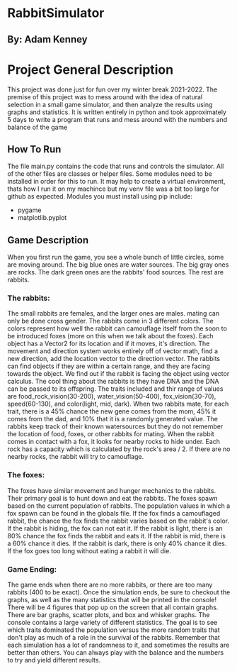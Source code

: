 # RabbitSimulator
## By: Adam Kenney
# Project General Description
This project was done just for fun over my winter break 2021-2022. The premise of this project was to mess around with the idea of natural selection in a 
small game simulator, and then analyze the results using graphs and statistics. It is written entirely in python and took approximately 5 days to write a program that runs and mess around with the numbers and balance of the game

## How To Run
The file main.py contains the code that runs and controls the simulator. All of the other files are classes or helper files. Some modules need to be installed in order for this to run. It may help to create a virtual environment, thats how I run it on my machince but my venv file was a bit too large for github as expected. Modules you must install using pip include:
- pygame
- matplotlib.pyplot

## Game Description
When you first run the game, you see a whole bunch of little circles, some are moving around. The big blue ones are water sources. The big gray ones are rocks. The dark green ones are the rabbits' food sources. The rest are rabbits. 
### The rabbits:
The small rabbits are females, and the larger ones are males. mating can only be done cross gender. The rabbits come in 3 different colors. The colors represent how well the rabbit can camouflage itself from the soon to be introduced foxes (more on this when we talk about the foxes). Each object has a Vector2 for its location and if it moves, it's direction. The movement and direction system works entirely off of vector math, find a new direction, add the location vector to the direction vector. The rabbits can find objects if they are within a certain range, and they are facing towards the object. We find out if the rabbit is facing the object using vector calculus. The cool thing about the rabbits is they have DNA and the DNA can be passed to its offspring. The traits included and thir range of values are food_rock_vision(30-200), water_vision(50-400), fox_vision(30-70), speed(60-130), and color(light, mid, dark). When two rabbits mate, for each trait, there is a 45% chance the new gene comes from the mom, 45% it comes from the dad, and 10% that it is a randomly generated value. The rabbits keep track of their known watersources but they do not remember the location of food, foxes, or other rabbits for mating. When the rabbit comes in contact with a fox, it looks for nearby rocks to hide under. Each rock has a capacity which is calculated by the rock's area / 2. If there are no nearby rocks, the rabbit will try to camouflage.
### The foxes:
The foxes have similar movement and hunger mechanics to the rabbits. Their primary goal is to hunt down and eat the rabbits. The foxes spawn based on the current population of rabbits. The population values in which a fox spawn can be found in the globals file. If the fox finds a camouflaged rabbit, the chance the fox finds the rabbit varies based on the rabbit's color. If the rabbit is hiding, the fox can not eat it. If the rabbit is light, there is an 80% chance the fox finds the rabbit and eats it. If the rabbit is mid, there is a 60% chance it dies. If the rabbit is dark, there is only  40% chance it dies. If the fox goes too long without eating a rabbit it will die.
### Game Ending:
The game ends when there are no more rabbits, or there are too many rabbits (400 to be exact). Once the simulation ends, be sure to checkout the graphs, as well as the many statistics that will be printed in the console! There will be 4 figures that pop up on the screen that all contain graphs. There are bar graphs, scatter plots, and box and whisker graphs. The console contains a large variety of different statistics. The goal is to see which traits dominated the population versus the more random traits that don't play as much of a role in the survival of the rabbits. Remember that each simulation has a lot of randomness to it, and sometimes the results are better than others. You can always play with the balance and the numbers to try and yield different results.
